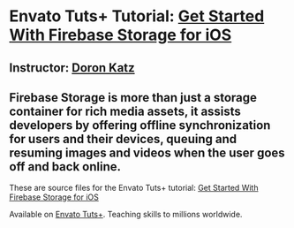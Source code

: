 # Envato Tuts+ Tutorial: [Get Started With Firebase Storage for iOS][published url]
## Instructor: [Doron Katz][instructor url]


Firebase Storage is more than just a storage container for rich media assets, it assists developers by offering offline synchronization for users and their devices, queuing and resuming images and videos when the user goes off and back online.
------

These are source files for the Envato Tuts+ tutorial: [Get Started With Firebase Storage for iOS][published url]

Available on [Envato Tuts+](https://tutsplus.com). Teaching skills to millions worldwide.

[published url]: http://code.tutsplus.com/tutorials/get-started-with-firebase-storage-for-ios--cms-30203
[instructor url]: https://tutsplus.com/authors/doron-katz